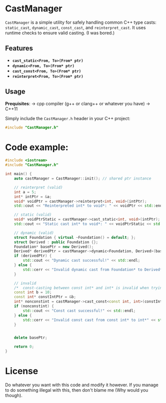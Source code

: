 # CastManager

`CastManager` is a simple utility for safely handling common C++ type casts: `static_cast`, `dynamic_cast`, `const_cast`, and `reinterpret_cast`. It uses runtime checks to ensure valid casting. (I was bored.)

## Features

- **`cast_static<From, To>(From* ptr)`**
- **`dynamic<From, To>(From* ptr)`**
- **`cast_const<From, To>(From* ptr)`**
- **`reinterpret<From, To>(From* ptr)`**

## Usage
**Prequisites**:
-> cpp compiler (g++ or clang++ or whatever you have)
-> C++11

Simply include the `CastManager.h` header in your C++ project:

```cpp
#include "CastManager.h"
```

# Code example:
```cpp
#include <iostream>
#include "CastManager.h"

int main() {
    auto castManager = CastManager::init(); // shared ptr instance

    // reinterpret (valid)
    int a = 5;
    int* intPtr = &a;
    void* voidPtr = castManager->reinterpret<int, void>(intPtr); 
    std::cout << "Reinterpreted int* to void*: " << voidPtr << std::endl;

    // static (valid)
    void* voidPtrStatic = castManager->cast_static<int, void>(intPtr); 
    std::cout << "Static cast int* to void*: " << voidPtrStatic << std::endl;

    // dynamic (valid)
    struct Foundation { virtual ~Foundation() = default; };
    struct Derived : public Foundation {};
    Foundation* basePtr = new Derived();
    Derived* derivedPtr = castManager->dynamic<Foundation, Derived>(basePtr);
    if (derivedPtr) {
        std::cout << "Dynamic cast successful!" << std::endl;
    } else {
        std::cerr << "Invalid dynamic cast from Foundation* to Derived*" << std::endl;
    }

    // invalid
    /*  const-casting between const int* and int* is invalid when trying to modify the value of a const object or if the object itself is defined as const.  */
    const int b = 10;
    const int* constIntPtr = &b;
    int* nonconstint = castManager->cast_const<const int, int>(constIntPtr);  // Const cast (valid)
    if (nonconstint) {
        std::cout << "Const cast successful!" << std::endl;
    } else {
        std::cerr << "Invalid const cast from const int* to int*" << std::endl;
    }


    delete basePtr;

    return 0;
}
```

# License
Do whatever you want with this code and modify it however. If you manage to do something illegal with this, then don't blame me (Why would you though).
